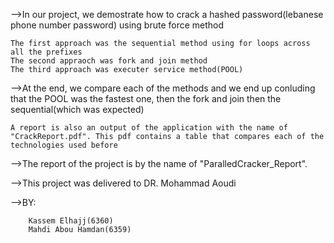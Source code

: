 -->In our project, we demostrate how to crack a hashed password(lebanese phone number password) using brute force method

    The first approach was the sequential method using for loops across all the prefixes
    The second appraoch was fork and join method
    The third approach was executer service method(POOL)

-->At the end, we compare each of the methods and we end up conluding that the POOL was the fastest one, then the fork and join then the sequential(which was expected)

    A report is also an output of the application with the name of "CrackReport.pdf". This pdf contains a table that compares each of the technologies used before

-->The report of the project is by the name of "ParalledCracker_Report".

-->This project was delivered to DR. Mohammad Aoudi

-->BY: 

        Kassem Elhajj(6360)
        Mahdi Abou Hamdan(6359)
